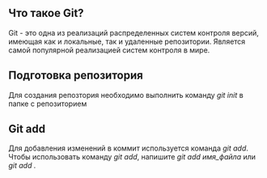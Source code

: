 ## Что такое Git?

Git - это одна из реализаций распределенных систем контроля версий, имеющая как и локальные, так и удаленные репозитории. Является самой популярной реализацией систем контроля в мире.

## Подготовка репозитория

Для создания репозтория необходимо выполнить команду *git init* в папке с репозиторием

## Git add

Для добавления изменений в коммит используется команда *git add*. Чтобы использовать команду *git add*, напишите *git add имя_файла* или *git add .*
